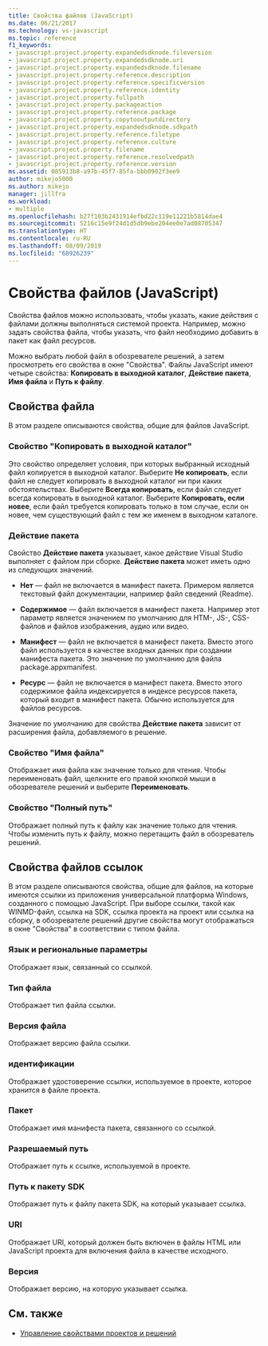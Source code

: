 ```yaml
---
title: Свойства файлов (JavaScript)
ms.date: 06/21/2017
ms.technology: vs-javascript
ms.topic: reference
f1_keywords:
- javascript.project.property.expandedsdknode.fileversion
- javascript.project.property.expandedsdknode.uri
- javascript.project.property.expandedsdknode.filename
- javascript.project.property.reference.description
- javascript.project.property.reference.specificversion
- javascript.project.property.reference.identity
- javascript.project.property.fullpath
- javascript.project.property.packageaction
- javascript.project.property.reference.package
- javascript.project.property.copytooutputdirectory
- javascript.project.property.expandedsdknode.sdkpath
- javascript.project.property.reference.filetype
- javascript.project.property.reference.culture
- javascript.project.property.filename
- javascript.project.property.reference.resolvedpath
- javascript.project.property.reference.version
ms.assetid: 085913b8-a97b-45f7-85fa-bbb0902f3ee9
author: mikejo5000
ms.author: mikejo
manager: jillfra
ms.workload:
- multiple
ms.openlocfilehash: b27f103b2431914efbd22c119e11221b5814dae4
ms.sourcegitcommit: 5216c15e9f24d1d5db9ebe204ee0e7ad08705347
ms.translationtype: HT
ms.contentlocale: ru-RU
ms.lasthandoff: 08/09/2019
ms.locfileid: "68926239"
---
```

# <a name="file-properties-javascript"></a>Свойства файлов (JavaScript)

Свойства файлов можно использовать, чтобы указать, какие действия с файлами должны выполняться системой проекта. Например, можно задать свойства файла, чтобы указать, что файл необходимо добавить в пакет как файл ресурсов.

Можно выбрать любой файл в обозревателе решений, а затем просмотреть его свойства в окне "Свойства". Файлы JavaScript имеют четыре свойства: **Копировать в выходной каталог**, **Действие пакета**, **Имя файла** и **Путь к файлу**.

## <a name="file-properties"></a>Свойства файла
В этом разделе описываются свойства, общие для файлов JavaScript.

### <a name="copy-to-output-directory-property"></a>Свойство "Копировать в выходной каталог"
Это свойство определяет условия, при которых выбранный исходный файл копируется в выходной каталог. Выберите **Не копировать**, если файл не следует копировать в выходной каталог ни при каких обстоятельствах. Выберите **Всегда копировать**, если файл следует всегда копировать в выходной каталог. Выберите **Копировать, если новее**, если файл требуется копировать только в том случае, если он новее, чем существующий файл с тем же именем в выходном каталоге.

### <a name="package-action"></a>Действие пакета
Свойство **Действие пакета** указывает, какое действие Visual Studio выполняет с файлом при сборке. **Действие пакета** может иметь одно из следующих значений.

- **Нет** — файл не включается в манифест пакета. Примером является текстовый файл документации, например файл сведений (Readme).

- **Содержимое** — файл включается в манифест пакета. Например этот параметр является значением по умолчанию для HTM-, JS-, CSS-файлов и файлов изображения, аудио или видео.

- **Манифест** — файл не включается в манифест пакета. Вместо этого файл используется в качестве входных данных при создании манифеста пакета. Это значение по умолчанию для файла package.appxmanifest.

- **Ресурс** — файл не включается в манифест пакета. Вместо этого содержимое файла индексируется в индексе ресурсов пакета, который входит в манифест пакета. Обычно используется для файлов ресурсов.

Значение по умолчанию для свойства **Действие пакета** зависит от расширения файла, добавляемого в решение.

### <a name="file-name-property"></a>Свойство "Имя файла"
Отображает имя файла как значение только для чтения. Чтобы переименовать файл, щелкните его правой кнопкой мыши в обозревателе решений и выберите **Переименовать**.

### <a name="full-path-property"></a>Свойство "Полный путь"
Отображает полный путь к файлу как значение только для чтения. Чтобы изменить путь к файлу, можно перетащить файл в обозреватель решений.

## <a name="reference-file-properties"></a>Свойства файлов ссылок
В этом разделе описываются свойства, общие для файлов, на которые имеются ссылки из приложения универсальной платформа Windows, созданного с помощью JavaScript. При выборе ссылки, такой как WINMD-файл, ссылка на SDK, ссылка проекта на проект или ссылка на сборку, в обозревателе решений другие свойства могут отображаться в окне "Свойства" в соответствии с типом файла.

### <a name="culture"></a>Язык и региональные параметры
Отображает язык, связанный со ссылкой.

### <a name="file-type"></a>Тип файла
Отображает тип файла ссылки.

### <a name="file-version"></a>Версия файла
Отображает версию файла ссылки.

### <a name="identity"></a>идентификации
Отображает удостоверение ссылки, используемое в проекте, которое хранится в файле проекта.

### <a name="package"></a>Пакет
Отображает имя манифеста пакета, связанного со ссылкой.

### <a name="resolved-path"></a>Разрешаемый путь
Отображает путь к ссылке, используемой в проекте.

### <a name="sdk-path"></a>Путь к пакету SDK
Отображает путь к файлу пакета SDK, на который указывает ссылка.

### <a name="uri"></a>URI
Отображает URI, который должен быть включен в файлы HTML или JavaScript проекта для включения файла в качестве исходного.

### <a name="version"></a>Версия
Отображает версию, на которую указывает ссылка.

## <a name="see-also"></a>См. также

- [Управление свойствами проектов и решений](../../ide/managing-project-and-solution-properties.md)